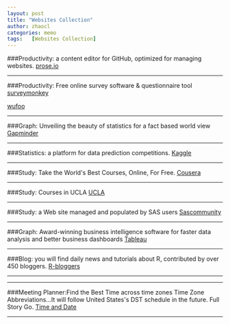 ```yaml
---
layout: post
title: "Websites Collection"
author: zhaocl
categories: memo
tags:   [Websites Collection]
---
```


###Productivity: a content editor for GitHub, optimized for managing websites.
[prose.io](http://prose.io/)
****

###Productivity: Free online survey software & questionnaire tool
[surveymonkey](http://www.surveymonkey.com/)

[wufoo](http://www.wufoo.com/)
****

###Graph: Unveiling the beauty of statistics for a fact based world view
[Gapminder](http://www.gapminder.org/)

****

###Statistics: a platform for data prediction competitions.
[Kaggle](http://www.kaggle.com/)

****

###Study: Take the World's Best Courses, Online, For Free.
[Cousera](http://www.coursera.org/)

****

###Study: Courses in UCLA
[UCLA](http://www.ats.ucla.edu/stat/)

****

###Study: a Web site managed and populated by SAS users
[Sascommunity](http://www.sascommunity.com/)

****

###Graph: Award-winning business intelligence software for faster data analysis and better business dashboards
[Tableau](http://www.tableausoftware.com/)

****

###Blog: you will find daily news and tutorials about R, contributed by over 450 bloggers.
[R-bloggers](http://www.r-bloggers.com/)

****

****

###Meeting Planner:Find the Best Time across time zones Time Zone Abbreviations...It will follow United States's DST schedule in the future. Full Story Go.
[Time and Date](http://www.timeanddate.com/)

****